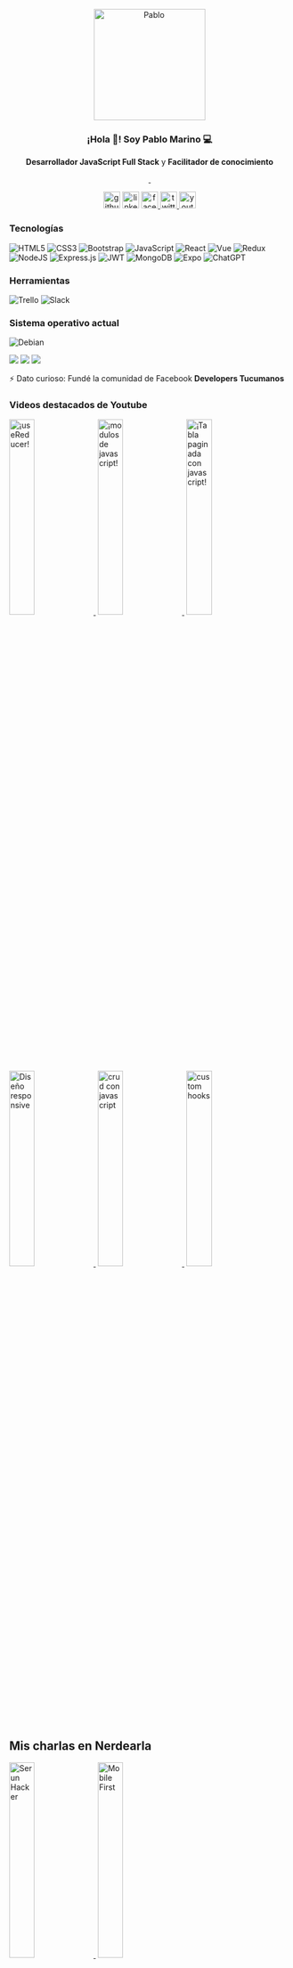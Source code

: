 <p align="center" width="300">
 <img align="center" width="200" src='http://drive.google.com/uc?export=view&id=1_RhoHTtH5d15RbSDrfYOszG4ViKb90_b' alt='Pablo' />
  <h3 align="center">¡Hola 👋! Soy Pablo Marino 💻</h3>
</p>
<p align="center"><strong>Desarrollador JavaScript Full Stack</strong> y <strong>Facilitador de conocimiento</strong></p>
<p align="center">
<a href='https://img.shields.io/twitter/follow/pablomarino8' target='_blank'>
  <img src='https://img.shields.io/twitter/follow/pablomarino8?style=social' alt='' />
</a>
<a href='https://img.shields.io/youtube/channel/subscribers/UCyM-u7zHJDcUt4sE3wAa-yg' target='_blank'>
  <img  src='https://img.shields.io/youtube/channel/subscribers/UCyM-u7zHJDcUt4sE3wAa-yg?style=social' alt='' />
</a>

 
</p>
<p align="center">

 <a href='https://github.com/pmarino2013' target='_blank' style='text-decoration:none' >
  <img  src='https://cdn.jsdelivr.net/npm/simple-icons@3.0.1/icons/github.svg' height='30' alt='github' />
</a>
 <a href='https://www.linkedin.com/in/pablo-daniel-marino-259baba8//' target='_blank' style='text-decoration:none'">
  <img  src='https://cdn.jsdelivr.net/npm/simple-icons@3.0.1/icons/linkedin.svg' height='30' alt='linkedin' />
</a>
  <a href='https://www.facebook.com/pablomarino2013' target='_blank'>
  <img  src='https://cdn.jsdelivr.net/npm/simple-icons@3.0.1/icons/facebook.svg' height='30' alt='facebook' style='text-decoration:none'/>
</a>
 <a href='https://twitter.com/pablomarino8' target='_blank'>
  <img  src='https://cdn.jsdelivr.net/npm/simple-icons@3.0.1/icons/twitter.svg' height='30' alt='twitter' style='text-decoration:none' />
</a>
  <a href='https://www.youtube.com/channel/UCyM-u7zHJDcUt4sE3wAa-yg' target='_blank'>
  <img  src='https://cdn.jsdelivr.net/npm/simple-icons@3.0.1/icons/youtube.svg' height='30' alt='youtube' />
</a>
</p>

### Tecnologías
<img alt="HTML5" src="https://img.shields.io/badge/html5-%23E34F26.svg?style=for-the-badge&logo=html5&logoColor=white"/> <img alt="CSS3" src="https://img.shields.io/badge/css3-%231572B6.svg?style=for-the-badge&logo=css3&logoColor=white"/> <img alt="Bootstrap" src="https://img.shields.io/badge/bootstrap-%23563D7C.svg?style=for-the-badge&logo=bootstrap&logoColor=white"/> <img alt="JavaScript" src="https://img.shields.io/badge/javascript-%23323330.svg?style=for-the-badge&logo=javascript&logoColor=%23F7DF1E"/> <img alt="React" src="https://img.shields.io/badge/react-%2320232a.svg?style=for-the-badge&logo=react&logoColor=%2361DAFB"/> ![Vue](https://img.shields.io/badge/Vue.js-4FC08D.svg?style=for-the-badge&logo=vuedotjs&logoColor=white) ![Redux](https://img.shields.io/badge/redux-%23593d88.svg?style=for-the-badge&logo=redux&logoColor=white) <img alt="NodeJS" src="https://img.shields.io/badge/node.js-%2343853D.svg?style=for-the-badge&logo=node-dot-js&logoColor=white"/> <img alt="Express.js" src="https://img.shields.io/badge/express.js-%23404d59.svg?style=for-the-badge&logo=express&logoColor=%2361DAFB"/> ![JWT](https://img.shields.io/badge/JWT-black?style=for-the-badge&logo=JSON%20web%20tokens) 
 <img alt="MongoDB" src ="https://img.shields.io/badge/MongoDB-%234ea94b.svg?style=for-the-badge&logo=mongodb&logoColor=white"/> ![Expo](https://img.shields.io/badge/expo-1C1E24?style=for-the-badge&logo=expo&logoColor=#D04A37) ![ChatGPT](https://img.shields.io/badge/chatGPT-74aa9c?style=for-the-badge&logo=openai&logoColor=white)
 
 ### Herramientas
 ![Trello](https://img.shields.io/badge/Trello-0052CC.svg?style=for-the-badge&logo=Trello&logoColor=white) ![Slack](https://img.shields.io/badge/Slack-4A154B.svg?style=for-the-badge&logo=Slack&logoColor=white)
 ### Sistema operativo actual
<img alt="Debian" src="https://img.shields.io/badge/Debian-D70A53?style=for-the-badge&logo=debian&logoColor=white" /> 

![](https://img.shields.io/badge/Job-RollingCodeSchool-blue) ![](https://img.shields.io/badge/Learning-NextJS-blue) ![](https://img.shields.io/badge/Contact-pmarino2013@gmail.com-orange)

⚡ Dato curioso: Fundé la comunidad de Facebook **Developers Tucumanos** 


### Videos destacados de Youtube
<a href='https://youtu.be/HDJL7kW2uVQ' target='_blank' style='margin-right:4px'>
  <img width='30%' src='http://drive.google.com/uc?export=view&id=1tO60oZzWsBouaMqrGxCB7MDxWhiH1oXw' alt='¡useReducer!' />
</a>
<a href='https://youtu.be/wkaLjBuTgQ4' target='_blank'  style='margin-right:4px'>
  <img width='30%' src='http://drive.google.com/uc?export=view&id=116P117jM4K1ovha-H7UDUJHdgzsAarGV' alt='¡modulos de javascript!' />
</a>
<a href='https://youtu.be/1FDynKclUMk' target='_blank' style='margin-right:4px'>
  <img width='30%' src='http://drive.google.com/uc?export=view&id=1mlohLhXyRy0W2SFsLAbzs0Ttntj6UR5K' alt='¡Tabla paginada con javascript!' />
</a>
<a href='https://youtu.be/U5Ppor3Jpcs' target='_blank' style='margin-right:4px'>
  <img width='30%' src='http://drive.google.com/uc?export=view&id=1RBagu9JbDCo8hdRan4MCGXzuhWT_i3v2' alt='Diseño responsive' />
</a>
<a href='https://youtu.be/sMiGbOZcdcU' target='_blank' style='margin-right:4px'>
  <img width='30%' src='http://drive.google.com/uc?export=view&id=1H1u4o6xqLCoS9B70f_kHdGlv9nrLkb7J' alt='crud con javascript' />
</a>
<a href='https://youtu.be/oqD0k4Clly8' target='_blank' style='margin-right:4px'>
  <img width='30%' src='http://drive.google.com/uc?export=view&id=1UemR9vnaz1UYi7R1aeQwTThDYvK2rsUQ' alt='custom hooks' />
</a>

## Mis charlas en Nerdearla
<a href='https://youtu.be/4x87GU45v5k' target='_blank' style='margin-right:4px'>
  <img width='30%' src='http://drive.google.com/uc?export=view&id=1caUhRVz5aA8GcdZfhy4kGldPxsOQEsBY' alt='Ser un Hacker' />
</a>
<a href='https://youtu.be/VGC9fFP-1T0' target='_blank' style='margin-right:4px'>
  <img width='30%' src='http://drive.google.com/uc?export=view&id=1wHBwqaDospwBXvsXkIelvixkBKrJDa1J' alt='Mobile First' />
</a>
<hr>

[![Top Langs](https://github-readme-stats.vercel.app/api/top-langs/?username=pmarino2013)](https://github.com/anuraghazra/github-readme-stats) ![GitHub streak stats](https://github-readme-streak-stats.herokuapp.com/?user=pmarino2013)  

[![trophy](https://github-profile-trophy.vercel.app/?username=pmarino2013)](https://github.com/ryo-ma/github-profile-trophy)

